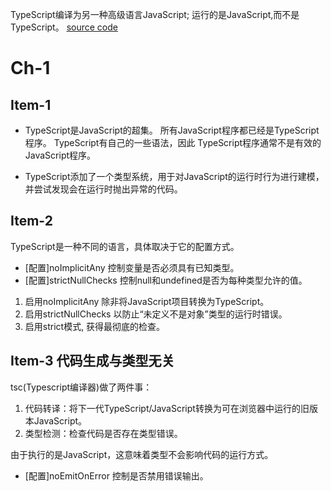 TypeScript编译为另一种高级语言JavaScript; 运行的是JavaScript,而不是TypeScript。
[source code](https://github.com/danvk/effective-typescript)

# Ch-1

## Item-1
* TypeScript是JavaScript的超集。
所有JavaScript程序都已经是TypeScript程序。 TypeScript有自己的一些语法，因此 TypeScript程序通常不是有效的JavaScript程序。

* TypeScript添加了一个类型系统，用于对JavaScript的运行时行为进行建模，并尝试发现会在运行时抛出异常的代码。

## Item-2
TypeScript是一种不同的语言，具体取决于它的配置方式。
* [配置]noImplicitAny 控制变量是否必须具有已知类型。
* [配置]strictNullChecks 控制null和undefined是否为每种类型允许的值。

1. 启用noImplicitAny 除非将JavaScript项目转换为TypeScript。
2. 启用strictNullChecks 以防止“未定义不是对象”类型的运行时错误。
3. 启用strict模式, 获得最彻底的检查。

## Item-3 代码生成与类型无关
tsc(Typescript编译器)做了两件事：
1. 代码转译：将下一代TypeScript/JavaScript转换为可在浏览器中运行的旧版本JavaScript。
2. 类型检测：检查代码是否存在类型错误。

由于执行的是JavaScript，这意味着类型不会影响代码的运行方式。

* [配置]noEmitOnError 控制是否禁用错误输出。
